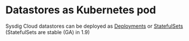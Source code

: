 # Datastores as Kubernetes pod
Sysdig Cloud datastores can be deployed as [Deployments](README-deployments.md) or [StatefulSets](README-statefulsets.md) (StatefulSets are stable (GA) in 1.9)